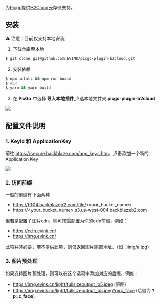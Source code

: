 为[Picgo](https://github.com/Molunerfinn/PicGo)提供[B2Cloud](https://backblaze.com)云存储支持。

## 安装

⚠️ 注意：目前仅支持本地安装

1. 下载仓库至本地

```sh
$ git clone git@github.com:EVINK/picgo-plugin-b2cloud.git
```

2. 安装依赖

```sh
$ npm intall && npm run build
$ #OR
$ yarn && yarn build
```

3. 在 __PicGo__ 中选择 __导入本地插件__,点选本地文件夹 __picgo-plugin-b2cloud__

![](https://cdn.evink.cn/picgo/local-installation.webp)

## 配置文件说明

### 1. KeyId 和 ApplicationKey

前往 <https://secure.backblaze.com/app_keys.htm>，点击添加一个新的Application Key


![](https://cdn.evink.cn/picgo/b2cloud-appkey.webp)

### 2. 访问前缀

一般的前缀有下面两种

* https://f004.backblazeb2.com/file/<your_bucket_name>
* https://<your_bucket_name>.s3.us-west-004.backblazeb2.com

但若是配置了图片cdn，则可按需配置为你的cdn前缀，例如：

* https://cdn.evink.cn/
* https://img.evink.cn/

此项并非必要，若不提供此项，则仅返回图片尾部地址。（如：img/a.jpg）

### 3. 图片预处理

如果支持图片预处理，则可以在这个选项中添加对应的后缀，例如：

* https://img.evink.cn/light/fullsizeoutput_b5.jpeg (原图)
* https://img.evink.cn/light/fullsizeoutput_b5.jpeg?p=c_face (后缀为 __?p=c_face__)
